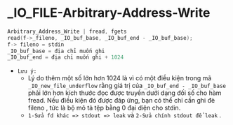 # _IO_FILE-Arbitrary-Address-Write


```c
Arbitrary_Address_Write | fread, fgets
read(f->_fileno, _IO_buf_base, _IO_buf_end - _IO_buf_base);
f-> fileno = stdin
_IO_buf_base = địa chỉ muốn ghi
_IO_buf_end = địa chỉ muốn ghi + 1024
```

- `Lưu ý:`
    * Lý do thêm một số lớn hơn 1024 là vì có một điều kiện trong mã `_IO_new_file_underflow` rằng giá trị của `_IO_buf_end - _IO_buf_base` phải lớn hơn kích thước đọc được truyền dưới dạng đối số cho hàm fread. Nếu điều kiện đó được đáp ứng, bạn có thể chỉ cần ghi đè fileno , tức là bộ mô tả tệp bằng 0 đại diện cho stdin.
    * `1-Sửa fd khác => stdout => leak` và `2-Sửa chính stdout để leak` .
